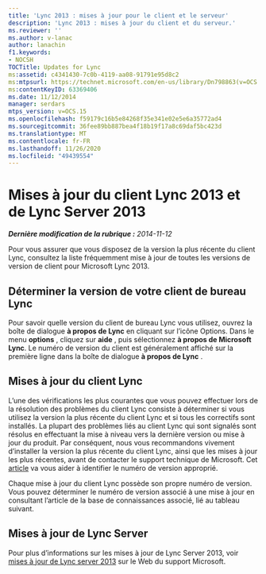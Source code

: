 ```yaml
---
title: 'Lync 2013 : mises à jour pour le client et le serveur'
description: 'Lync 2013 : mises à jour du client et du serveur.'
ms.reviewer: ''
ms.author: v-lanac
author: lanachin
f1.keywords:
- NOCSH
TOCTitle: Updates for Lync
ms:assetid: c4341430-7c0b-4119-aa08-91791e95d8c2
ms:mtpsurl: https://technet.microsoft.com/en-us/library/Dn798863(v=OCS.15)
ms:contentKeyID: 63369406
ms.date: 11/12/2014
manager: serdars
mtps_version: v=OCS.15
ms.openlocfilehash: f59179c16b5e84268f35e341e02e5e6a35772ad4
ms.sourcegitcommit: 36fee89bb887bea4f18b19f17a8c69daf5bc423d
ms.translationtype: MT
ms.contentlocale: fr-FR
ms.lasthandoff: 11/26/2020
ms.locfileid: "49439554"
---
```

# <a name="updates-for-lync-2013-client-and-lync-server-2013"></a>Mises à jour du client Lync 2013 et de Lync Server 2013

<div data-xmlns="http://www.w3.org/1999/xhtml">

<div class="topic" data-xmlns="http://www.w3.org/1999/xhtml" data-msxsl="urn:schemas-microsoft-com:xslt" data-cs="https://msdn.microsoft.com/">

<div data-asp="https://msdn2.microsoft.com/asp">



</div>

<div id="mainSection">

<div id="mainBody">

<span> </span>

_**Dernière modification de la rubrique :** 2014-11-12_

Pour vous assurer que vous disposez de la version la plus récente du client Lync, consultez la liste fréquemment mise à jour de toutes les versions de version de client pour Microsoft Lync 2013.

<div>

## <a name="determining-your-lync-desktop-client-version"></a>Déterminer la version de votre client de bureau Lync

Pour savoir quelle version du client de bureau Lync vous utilisez, ouvrez la boîte de dialogue **à propos de Lync** en cliquant sur l’icône Options. Dans le menu **options** , cliquez sur **aide** , puis sélectionnez **à propos de Microsoft Lync**. Le numéro de version du client est généralement affiché sur la première ligne dans la boîte de dialogue **à propos de Lync** .

</div>

<div>

## <a name="lync-client-updates"></a>Mises à jour du client Lync

L’une des vérifications les plus courantes que vous pouvez effectuer lors de la résolution des problèmes du client Lync consiste à déterminer si vous utilisez la version la plus récente du client Lync et si tous les correctifs sont installés. La plupart des problèmes liés au client Lync qui sont signalés sont résolus en effectuant la mise à niveau vers la dernière version ou mise à jour du produit. Par conséquent, nous vous recommandons vivement d’installer la version la plus récente du client Lync, ainsi que les mises à jour les plus récentes, avant de contacter le support technique de Microsoft. Cet [article](https://docs.microsoft.com/SkypeForBusiness/sfb-client-updates#lync-2013-client-updates) va vous aider à identifier le numéro de version approprié.

Chaque mise à jour du client Lync possède son propre numéro de version. Vous pouvez déterminer le numéro de version associé à une mise à jour en consultant l’article de la base de connaissances associé, lié au tableau suivant.

</div>

<div>

## <a name="lync-server-updates"></a>Mises à jour de Lync Server

Pour plus d’informations sur les mises à jour de Lync Server 2013, voir [mises à jour de Lync server 2013](https://support.microsoft.com/help/2809243/updates-for-lync-server-2013) sur le Web du support Microsoft.

</div>

</div>

<span> </span>

</div>

</div>

</div>

